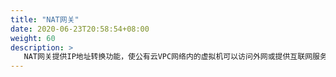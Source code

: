 ```yaml
---
title: "NAT网关"
date: 2020-06-23T20:58:54+08:00
weight: 60
description: >
   NAT网关提供IP地址转换功能，使公有云VPC网络内的虚拟机可以访问外网或提供互联网服务。
---
```


